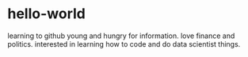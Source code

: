 # hello-world
learning to github
young and hungry for information. love finance and politics. interested in learning how to code and do data scientist things. 

